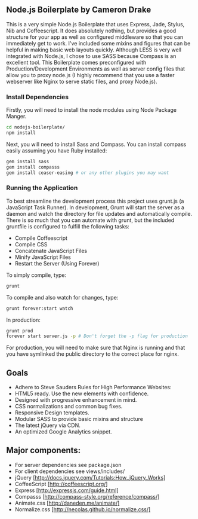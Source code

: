 ## Node.js Boilerplate by Cameron Drake

This is a very simple Node.js Boilerplate that uses Express, Jade, Stylus, Nib and Coffeescript. It does absolutely nothing, but provides a good structure for your app as well as configured middleware so that you can immediately get to work. I've included some mixins and figures that can be helpful in making basic web layouts quickly. Although LESS is very well integrated with Node.js, I chose to use SASS because Compass is an excellent tool. This Boilerplate comes preconfigured with Production/Development Environments as well as server config files that allow you to proxy node.js (I highly recommend that you use a faster webserver like Nginx to serve static files, and proxy Node.js).

### Install Dependencies

Firstly, you will need to  install the node modules using Node Package Manger. 
```sh
cd nodejs-boilerplate/
npm install
```
Next, you will need to install Sass and Compass. You can install compass easily assuming you have Ruby installed:
```sh
gem install sass
gem install compasss
gem install ceaser-easing # or any other plugins you may want
```

### Running the Application
To best streamline the development process this project uses grunt.js (a JavaScript Task Runner). In development, Grunt will start the server as a daemon and watch the directory for file updates and automatically compile. There is so much that you can automate with grunt, but the included gruntfile is configured to fulfill the following tasks:

* Compile Coffeescript
* Compile CSS 
* Concatenate JavaScript Files
* Minify JavaScript Files
* Restart the Server (Using Forever)

To simply compile, type: 
```sh
grunt
```
To compile and also watch for changes, type: 
```sh
grunt forever:start watch
```
In production:
```sh
grunt prod
forever start server.js -p # Don't forget the -p flag for production
```
For production, you will need to make sure that Nginx is running and that you have symlinked the public directory to the correct place for nginx.

## Goals

* Adhere to Steve Sauders Rules for High Performance Websites:
* HTML5 ready. Use the new elements with confidence.
* Designed with progressive enhancement in mind.
* CSS normalizations and common bug fixes.
* Responsive Design templates.
* Modular SASS to provide basic mixins and structure
* The latest jQuery via CDN.
* An optimized Google Analytics snippet.

## Major components:

* For server dependencies see package.json
* For client dependencies see views/includes/
* jQuery [http://docs.jquery.com/Tutorials:How_jQuery_Works]
* CoffeeScript [http://coffeescript.org/]
* Express [http://expressjs.com/guide.html]
* Compasss [http://compass-style.org/reference/compass/]
* Animate.css [http://daneden.me/animate/]
* Normalize.css [http://necolas.github.io/normalize.css/]
